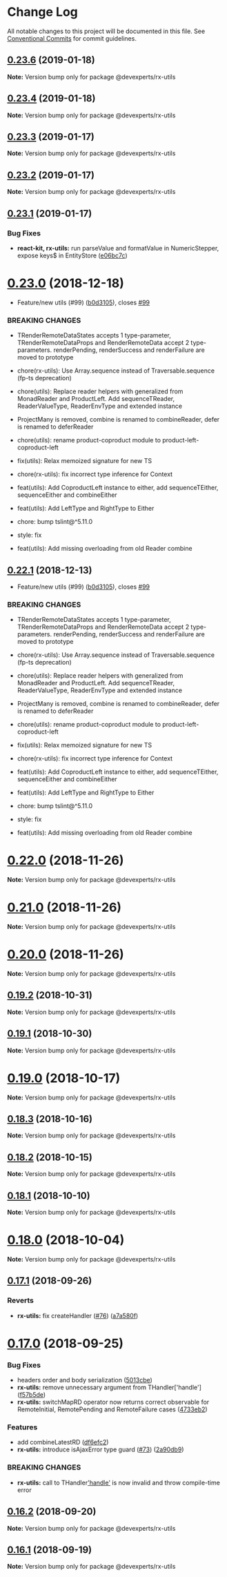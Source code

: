 # Change Log

All notable changes to this project will be documented in this file.
See [Conventional Commits](https://conventionalcommits.org) for commit guidelines.

## [0.23.6](https://github.com/devex-web-frontend/dx-platform/compare/v0.23.3...v0.23.6) (2019-01-18)

**Note:** Version bump only for package @devexperts/rx-utils





## [0.23.4](https://github.com/devex-web-frontend/dx-platform/compare/v0.23.3...v0.23.4) (2019-01-18)

**Note:** Version bump only for package @devexperts/rx-utils






<a name="0.23.3"></a>
## [0.23.3](https://github.com/devex-web-frontend/dx-platform/compare/v0.23.2...v0.23.3) (2019-01-17)




**Note:** Version bump only for package @devexperts/rx-utils

<a name="0.23.2"></a>
## [0.23.2](https://github.com/devex-web-frontend/dx-platform/compare/v0.23.1...v0.23.2) (2019-01-17)




**Note:** Version bump only for package @devexperts/rx-utils

<a name="0.23.1"></a>
## [0.23.1](https://github.com/devex-web-frontend/dx-platform/compare/v0.23.0...v0.23.1) (2019-01-17)


### Bug Fixes

* **react-kit, rx-utils:** run parseValue and formatValue in NumericStepper, expose keys$ in EntityStore ([e06bc7c](https://github.com/devex-web-frontend/dx-platform/commit/e06bc7c))




<a name="0.23.0"></a>
# [0.23.0](https://github.com/devex-web-frontend/dx-platform/compare/v0.19.2...v0.23.0) (2018-12-18)


* Feature/new utils (#99) ([b0d3105](https://github.com/devex-web-frontend/dx-platform/commit/b0d3105)), closes [#99](https://github.com/devex-web-frontend/dx-platform/issues/99)


### BREAKING CHANGES

* TRenderRemoteDataStates accepts 1 type-parameter, TRenderRemoteDataProps and RenderRemoteData accept 2 type-parameters. renderPending, renderSuccess and renderFailure are moved to prototype

* chore(rx-utils): Use Array.sequence instead of Traversable.sequence (fp-ts deprecation)

* chore(utils): Replace reader helpers with generalized from MonadReader and ProductLeft. Add sequenceTReader, ReaderValueType, ReaderEnvType and extended instance
* ProjectMany is removed, combine is renamed to combineReader, defer is renamed to deferReader

* chore(utils): rename product-coproduct module to product-left-coproduct-left

* fix(utils): Relax memoized signature for new TS

* chore(rx-utils): fix incorrect type inference for Context

* feat(utils): Add CoproductLeft instance to either, add sequenceTEither, sequenceEither and combineEither

* feat(utils): Add LeftType and RightType to Either

* chore: bump tslint@^5.11.0

* style: fix

* feat(utils): Add missing overloading from old Reader combine




<a name="0.22.1"></a>
## [0.22.1](https://github.com/devex-web-frontend/dx-platform/compare/v0.19.2...v0.22.1) (2018-12-13)


* Feature/new utils (#99) ([b0d3105](https://github.com/devex-web-frontend/dx-platform/commit/b0d3105)), closes [#99](https://github.com/devex-web-frontend/dx-platform/issues/99)


### BREAKING CHANGES

* TRenderRemoteDataStates accepts 1 type-parameter, TRenderRemoteDataProps and RenderRemoteData accept 2 type-parameters. renderPending, renderSuccess and renderFailure are moved to prototype

* chore(rx-utils): Use Array.sequence instead of Traversable.sequence (fp-ts deprecation)

* chore(utils): Replace reader helpers with generalized from MonadReader and ProductLeft. Add sequenceTReader, ReaderValueType, ReaderEnvType and extended instance
* ProjectMany is removed, combine is renamed to combineReader, defer is renamed to deferReader

* chore(utils): rename product-coproduct module to product-left-coproduct-left

* fix(utils): Relax memoized signature for new TS

* chore(rx-utils): fix incorrect type inference for Context

* feat(utils): Add CoproductLeft instance to either, add sequenceTEither, sequenceEither and combineEither

* feat(utils): Add LeftType and RightType to Either

* chore: bump tslint@^5.11.0

* style: fix

* feat(utils): Add missing overloading from old Reader combine




<a name="0.22.0"></a>
# [0.22.0](https://github.com/devex-web-frontend/dx-platform/compare/v0.21.0...v0.22.0) (2018-11-26)




**Note:** Version bump only for package @devexperts/rx-utils

<a name="0.21.0"></a>
# [0.21.0](https://github.com/devex-web-frontend/dx-platform/compare/v0.20.0...v0.21.0) (2018-11-26)




**Note:** Version bump only for package @devexperts/rx-utils

<a name="0.20.0"></a>
# [0.20.0](https://github.com/devex-web-frontend/dx-platform/compare/v0.19.2...v0.20.0) (2018-11-26)




**Note:** Version bump only for package @devexperts/rx-utils

<a name="0.19.2"></a>
## [0.19.2](https://github.com/devex-web-frontend/dx-platform/compare/v0.19.1...v0.19.2) (2018-10-31)




**Note:** Version bump only for package @devexperts/rx-utils

<a name="0.19.1"></a>
## [0.19.1](https://github.com/devex-web-frontend/dx-platform/compare/v0.19.0...v0.19.1) (2018-10-30)




**Note:** Version bump only for package @devexperts/rx-utils

<a name="0.19.0"></a>
# [0.19.0](https://github.com/devex-web-frontend/dx-platform/compare/v0.18.3...v0.19.0) (2018-10-17)




**Note:** Version bump only for package @devexperts/rx-utils

<a name="0.18.3"></a>
## [0.18.3](https://github.com/devex-web-frontend/dx-platform/compare/v0.18.2...v0.18.3) (2018-10-16)




**Note:** Version bump only for package @devexperts/rx-utils

<a name="0.18.2"></a>
## [0.18.2](https://github.com/devex-web-frontend/dx-platform/compare/v0.18.1...v0.18.2) (2018-10-15)




**Note:** Version bump only for package @devexperts/rx-utils

<a name="0.18.1"></a>
## [0.18.1](https://github.com/devex-web-frontend/dx-platform/compare/v0.18.0...v0.18.1) (2018-10-10)




**Note:** Version bump only for package @devexperts/rx-utils

<a name="0.18.0"></a>
# [0.18.0](https://github.com/devex-web-frontend/dx-platform/compare/v0.17.1...v0.18.0) (2018-10-04)




**Note:** Version bump only for package @devexperts/rx-utils

<a name="0.17.1"></a>
## [0.17.1](https://github.com/devex-web-frontend/dx-platform/compare/v0.17.0...v0.17.1) (2018-09-26)


### Reverts

* **rx-utils:** fix createHandler ([#76](https://github.com/devex-web-frontend/dx-platform/issues/76)) ([a7a580f](https://github.com/devex-web-frontend/dx-platform/commit/a7a580f))




<a name="0.17.0"></a>
# [0.17.0](https://github.com/devex-web-frontend/dx-platform/compare/v0.16.2...v0.17.0) (2018-09-25)


### Bug Fixes

* headers order and body serialization ([5013cbe](https://github.com/devex-web-frontend/dx-platform/commit/5013cbe))
* **rx-utils:** remove unnecessary argument from THandler<A>['handle'] ([f57b5de](https://github.com/devex-web-frontend/dx-platform/commit/f57b5de))
* **rx-utils:** switchMapRD operator now returns correct observable for RemoteInitial, RemotePending and RemoteFailure cases ([4733eb2](https://github.com/devex-web-frontend/dx-platform/commit/4733eb2))


### Features

* add combineLatestRD ([df6efc2](https://github.com/devex-web-frontend/dx-platform/commit/df6efc2))
* **rx-utils:** introduce isAjaxError type guard ([#73](https://github.com/devex-web-frontend/dx-platform/issues/73)) ([2a90db9](https://github.com/devex-web-frontend/dx-platform/commit/2a90db9))


### BREAKING CHANGES

* **rx-utils:** call to THandler<void>['handle'](undefined) is now invalid and throw compile-time error




<a name="0.16.2"></a>
## [0.16.2](https://github.com/devex-web-frontend/dx-platform/compare/v0.16.1...v0.16.2) (2018-09-20)




**Note:** Version bump only for package @devexperts/rx-utils

<a name="0.16.1"></a>
## [0.16.1](https://github.com/devex-web-frontend/dx-platform/compare/v0.16.0...v0.16.1) (2018-09-19)




**Note:** Version bump only for package @devexperts/rx-utils
